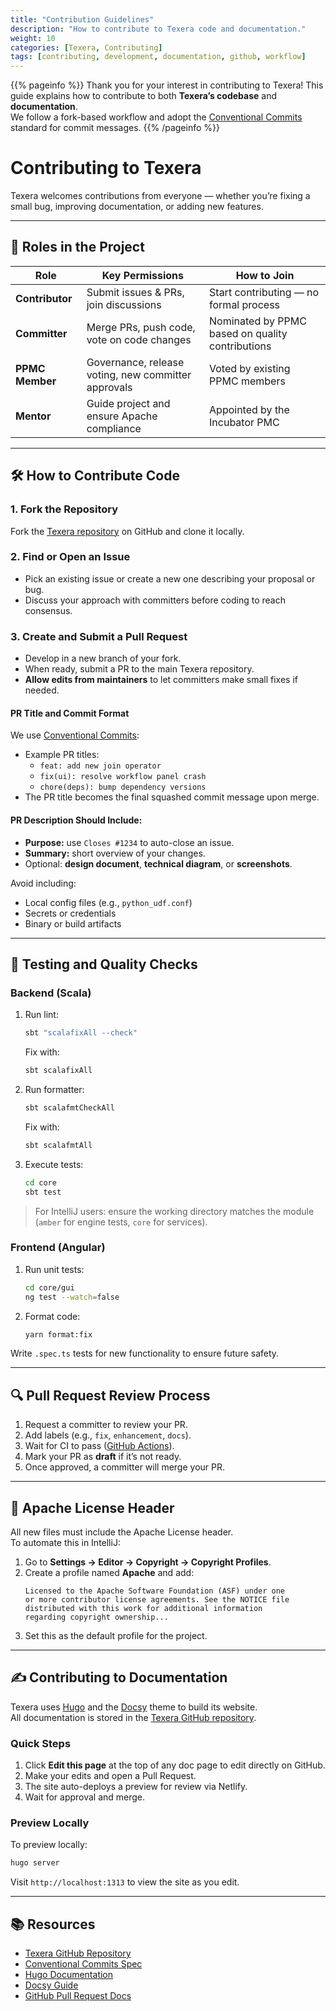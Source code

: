 ```yaml
---
title: "Contribution Guidelines"
description: "How to contribute to Texera code and documentation."
weight: 10
categories: [Texera, Contributing]
tags: [contributing, development, documentation, github, workflow]
---
```


{{% pageinfo %}}
Thank you for your interest in contributing to Texera! This guide explains how to contribute to both **Texera’s codebase** and **documentation**.  
We follow a fork-based workflow and adopt the [Conventional Commits](https://www.conventionalcommits.org/en/v1.0.0/) standard for commit messages.
{{% /pageinfo %}}

# Contributing to Texera

Texera welcomes contributions from everyone — whether you’re fixing a small bug, improving documentation, or adding new features.

---

## 👥 Roles in the Project

| Role | Key Permissions | How to Join |
|------|-----------------|--------------|
| **Contributor** | Submit issues & PRs, join discussions | Start contributing — no formal process |
| **Committer** | Merge PRs, push code, vote on code changes | Nominated by PPMC based on quality contributions |
| **PPMC Member** | Governance, release voting, new committer approvals | Voted by existing PPMC members |
| **Mentor** | Guide project and ensure Apache compliance | Appointed by the Incubator PMC |

---

## 🛠 How to Contribute Code

### 1. Fork the Repository
Fork the [Texera repository](https://github.com/Texera/texera) on GitHub and clone it locally.

### 2. Find or Open an Issue
- Pick an existing issue or create a new one describing your proposal or bug.
- Discuss your approach with committers before coding to reach consensus.

### 3. Create and Submit a Pull Request
- Develop in a new branch of your fork.
- When ready, submit a PR to the main Texera repository.
- **Allow edits from maintainers** to let committers make small fixes if needed.

#### PR Title and Commit Format
We use [Conventional Commits](https://www.conventionalcommits.org/en/v1.0.0/):
- Example PR titles:
  - `feat: add new join operator`
  - `fix(ui): resolve workflow panel crash`
  - `chore(deps): bump dependency versions`
- The PR title becomes the final squashed commit message upon merge.

#### PR Description Should Include:
- **Purpose:** use `Closes #1234` to auto-close an issue.
- **Summary:** short overview of your changes.
- Optional: **design document**, **technical diagram**, or **screenshots**.

Avoid including:
- Local config files (e.g., `python_udf.conf`)
- Secrets or credentials
- Binary or build artifacts

---

## 🧪 Testing and Quality Checks

### Backend (Scala)
1. Run lint:
   ```bash
   sbt "scalafixAll --check"
   ```
   Fix with:
   ```bash
   sbt scalafixAll
   ```
2. Run formatter:
   ```bash
   sbt scalafmtCheckAll
   ```
   Fix with:
   ```bash
   sbt scalafmtAll
   ```
3. Execute tests:
   ```bash
   cd core
   sbt test
   ```

> For IntelliJ users: ensure the working directory matches the module (`amber` for engine tests, `core` for services).

### Frontend (Angular)
1. Run unit tests:
   ```bash
   cd core/gui
   ng test --watch=false
   ```
2. Format code:
   ```bash
   yarn format:fix
   ```

Write `.spec.ts` tests for new functionality to ensure future safety.

---

## 🔍 Pull Request Review Process
1. Request a committer to review your PR.
2. Add labels (e.g., `fix`, `enhancement`, `docs`).
3. Wait for CI to pass ([GitHub Actions](https://github.com/Texera/texera/actions)).
4. Mark your PR as **draft** if it’s not ready.
5. Once approved, a committer will merge your PR.

---

## 📝 Apache License Header
All new files must include the Apache License header.  
To automate this in IntelliJ:

1. Go to **Settings → Editor → Copyright → Copyright Profiles**.  
2. Create a profile named **Apache** and add:
   ```
   Licensed to the Apache Software Foundation (ASF) under one
   or more contributor license agreements. See the NOTICE file
   distributed with this work for additional information
   regarding copyright ownership...
   ```
3. Set this as the default profile for the project.

---

## ✍️ Contributing to Documentation

Texera uses [Hugo](https://gohugo.io/) and the [Docsy](https://github.com/google/docsy) theme to build its website.  
All documentation is stored in the [Texera GitHub repository](https://github.com/Texera/texera).

### Quick Steps
1. Click **Edit this page** at the top of any doc page to edit directly on GitHub.
2. Make your edits and open a Pull Request.
3. The site auto-deploys a preview for review via Netlify.
4. Wait for approval and merge.

### Preview Locally
To preview locally:
```bash
hugo server
```
Visit `http://localhost:1313` to view the site as you edit.

---

## 📚 Resources
- [Texera GitHub Repository](https://github.com/Texera/texera)
- [Conventional Commits Spec](https://www.conventionalcommits.org/en/v1.0.0/)
- [Hugo Documentation](https://gohugo.io/documentation/)
- [Docsy Guide](https://www.docsy.dev/docs/)
- [GitHub Pull Request Docs](https://help.github.com/articles/about-pull-requests/)
